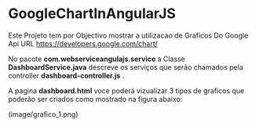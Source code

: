 # GoogleChartInAngularJS

Este Projeto tem por Objectivo mostrar a utilizacao de Graficos Do Google Api URL https://developers.google.com/chart/ 


No pacote **com.webserviceangulajs.service** a Classe **DashboardService.java** descreve os serviços que serão chamados pela controller **dashboard-controller.js** . 

A pagina **dashboard.html** voce poderá vizualizar 3 tipos de graficos que poderão ser criados como mostrado na figura abaixo: 


(image/grafico_1.png)

